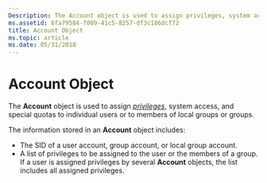 ```yaml
---
Description: The Account object is used to assign privileges, system access, and special quotas to individual users or to members of local groups or groups.
ms.assetid: 6fa79584-f009-41c5-8257-df3c186dcf72
title: Account Object
ms.topic: article
ms.date: 05/31/2018
---
```


# Account Object

The **Account** object is used to assign [*privileges*](https://docs.microsoft.com/windows/desktop/SecGloss/p-gly), system access, and special quotas to individual users or to members of local groups or groups.

The information stored in an **Account** object includes:

-   The SID of a user account, group account, or local group account.
-   A list of privileges to be assigned to the user or the members of a group. If a user is assigned privileges by several **Account** objects, the list includes all assigned privileges.

 

 



